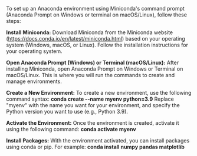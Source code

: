 To set up an Anaconda environment using Miniconda's command prompt (Anaconda Prompt on Windows or terminal on macOS/Linux), follow these steps:

**Install Miniconda:** Download Miniconda from the Miniconda website (https://docs.conda.io/en/latest/miniconda.html) based on your operating system (Windows, macOS, or Linux). 
Follow the installation instructions for your operating system.

**Open Anaconda Prompt (Windows) or Terminal (macOS/Linux):** After installing Miniconda, open Anaconda Prompt on Windows or Terminal on macOS/Linux. This is where you will run the commands to create and manage environments.

**Create a New Environment:** To create a new environment, use the following command syntax: **conda create --name myenv python=3.9** Replace "myenv" with the name you want for your environment, and specify the Python version you want to use (e.g., Python 3.9).

**Activate the Environment:** Once the environment is created, activate it using the following command: **conda activate myenv**

**Install Packages:** With the environment activated, you can install packages using conda or pip. For example: **conda install numpy pandas matplotlib**
